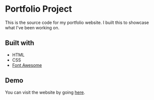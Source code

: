 # Portfolio Project

This is the source code for my portfolio website. I built this to showcase what I've been working on.

## Built with

- HTML
- CSS
- [Font Awesome](https://fontawesome.com/)

## Demo

You can visit the website by going [here](https://amay0808.github.io/personal-portfolio-website/).

